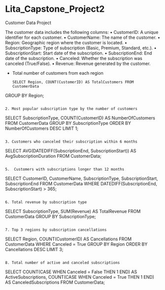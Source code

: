 # Lita_Capstone_Project2
Customer Data Project

The customer data includes the following columns:
•	CustomerID: A unique identifier for each customer.
•	CustomerName: The name of the customer.
•	Region: Geographic region where the customer is located.
•	SubscriptionType: Type of subscription (Basic, Premium, Standard, etc.).
•	SubscriptionStart: Start date of the subscription.
•	SubscriptionEnd: End date of the subscription.
•	Canceled: Whether the subscription was canceled (True/False).
•	Revenue: Revenue generated by the customer.

- Total number of customers from each region
  
  ```
  SELECT Region, COUNT(CustomerID) AS TotalCustomers FROM CustomerData
GROUP BY Region;
```

2. Most popular subscription type by the number of customers

```
SELECT SubscriptionType, COUNT(CustomerID) AS NumberOfCustomers FROM CustomerData
GROUP BY SubscriptionType
ORDER BY NumberOfCustomers DESC
LIMIT 1;
```

3. Customers who canceled their subscription within 6 months

```
SELECT AVG(DATEDIFF(SubscriptionEnd, SubscriptionStart)) AS AvgSubscriptionDuration
FROM CustomerData;
```

5.	Customers with subscriptions longer than 12 months

```
SELECT CustomerID, CustomerName, SubscriptionType, SubscriptionStart, SubscriptionEnd
FROM CustomerData
WHERE DATEDIFF(SubscriptionEnd, SubscriptionStart) > 365;
```

6. Total revenue by subscription type

```
SELECT SubscriptionType, SUM(Revenue) AS TotalRevenue
FROM CustomerData
GROUP BY SubscriptionType;
```

7. Top 3 regions by subscription cancellations

```
SELECT Region, COUNT(CustomerID) AS Cancellations
FROM CustomerData
WHERE Canceled = True
GROUP BY Region
ORDER BY Cancellations DESC
LIMIT 3;
```

8. Total number of active and canceled subscriptions

```
SELECT 
    COUNT(CASE WHEN Canceled = False THEN 1 END) AS ActiveSubscriptions,
    COUNT(CASE WHEN Canceled = True THEN 1 END) AS CanceledSubscriptions
FROM CustomerData;
```


